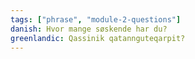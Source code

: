 ```yaml
---
tags: ["phrase", "module-2-questions"]
danish: Hvor mange søskende har du?
greenlandic: Qassinik qatannguteqarpit?
---
```

